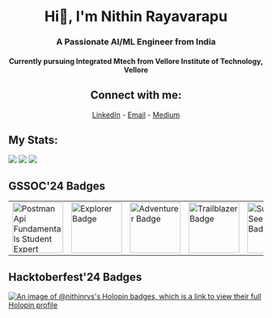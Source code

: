 <h1 align="center">Hi👋, I'm Nithin Rayavarapu</h1>
<h3 align="center">A Passionate AI/ML Engineer from India</h3>
<h4 align="center">Currently pursuing Integrated Mtech from Vellore Institute of Technology, Vellore</h4>

<h2 align="center">Connect with me:</h2>
<p align="center">
  <p align="center">
	<!-- <a href="">Profile</a> - -->
	<a href="https://www.linkedin.com/in/rayavarapu-nithin/">LinkedIn</a> - 
	<a href="mailto:nithinrayavarapu@gmail.com">Email</a> - 
	<a href="https://medium.com/@rvsnithin">Medium</a>
</p>
</p>

<h2 align="left">My Stats:</h2>

![](https://github-readme-streak-stats.herokuapp.com/?user=nithinrvs&theme=dark)
![](https://github-readme-stats.vercel.app/api?username=nithinrvs\&rank_icon=github&theme=dark)
![](https://github-readme-stats.vercel.app/api/top-langs/?username=nithinrvs&theme=dark&include_all_commits=true&count_private=true&layout=compact)


## GSSOC'24 Badges
<table align="center">
  <tr>
    <td><img src="https://raw.githubusercontent.com/GSSoC24/Postman-Challenge/main/docs/assets/Postman%20White.png" width="100px" height="100px" alt="Postman Api Fundamentals Student Expert Badge" /></td>
    <td><img src="https://raw.githubusercontent.com/GSSoC24/Postman-Challenge/main/docs/assets/1.png" width="100px" height="100px" alt="Explorer Badge" /></td>
    <td><img src="https://raw.githubusercontent.com/GSSoC24/Postman-Challenge/main/docs/assets/2.png" width="100px" height="100px" alt="Adventurer Badge" /></td>
    <td><img src="https://raw.githubusercontent.com/GSSoC24/Postman-Challenge/main/docs/assets/3.png" width="100px" height="100px" alt="Trailblazer Badge" /></td>
    <td><img src="https://raw.githubusercontent.com/GSSoC24/Postman-Challenge/main/docs/assets/4.png" width="100px" height="100px" alt="Summit Seeker Badge" /></td>
    <td><img src="https://raw.githubusercontent.com/GSSoC24/Postman-Challenge/main/docs/assets/5.png" width="100px" height="100px" alt="Champion Badge" /></td>
  </tr>
</table>

## Hacktoberfest'24 Badges
[![An image of @nithinrvs's Holopin badges, which is a link to view their full Holopin profile](https://holopin.me/nithinrvs)](https://holopin.io/@nithinrvs)

<!--
**nithinrvs/nithinrvs** is a ✨ _special_ ✨ repository because its `README.md` (this file) appears on your GitHub profile.

Here are some ideas to get you started:

- 🔭 I’m currently working on ...
- 🌱 I’m currently learning ...
- 👯 I’m looking to collaborate on ...
- 🤔 I’m looking for help with ...
- 💬 Ask me about ...
- 📫 How to reach me: ...
- 😄 Pronouns: ...
- ⚡ Fun fact: ...
-->
